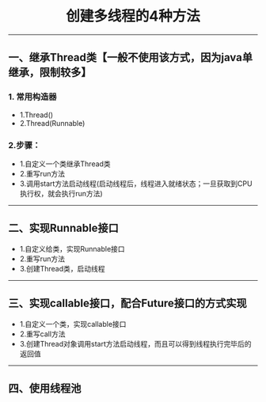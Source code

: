 # <center>创建多线程的4种方法

---
## 一、继承Thread类【一般不使用该方式，因为java单继承，限制较多】
### 1. 常用构造器
- 1.Thread()
- 2.Thread(Runnable)

### 2.步骤：
- 1.自定义一个类继承Thread类
- 2.重写run方法
- 3.调用start方法启动线程(启动线程后，线程进入就绪状态；一旦获取到CPU执行权，就会执行run方法)
---

## 二、实现Runnable接口
- 1.自定义给类，实现Runnable接口
- 2.重写run方法
- 3.创建Thread类，启动线程

---

## 三、实现callable接口，配合Future接口的方式实现
- 1.自定义一个类，实现callable接口
- 2.重写call方法
- 3.创建Thread对象调用start方法启动线程，而且可以得到线程执行完毕后的返回值

---

## 四、使用线程池
